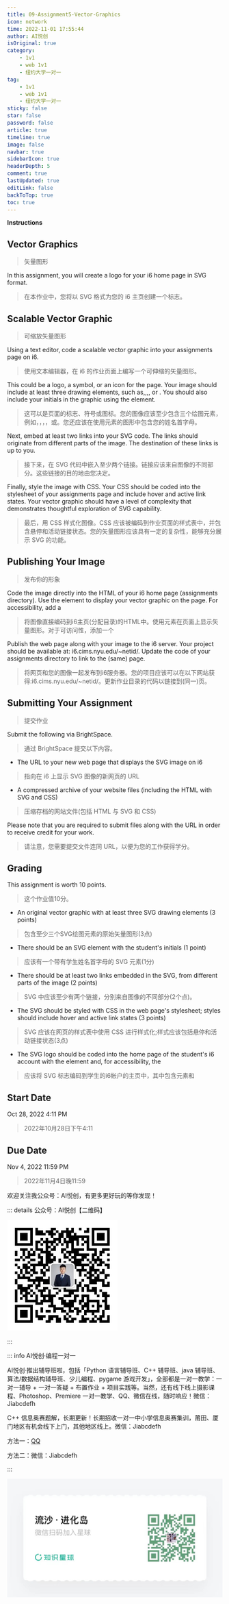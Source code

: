 ```yaml
---
title: 09-Assignment5-Vector-Graphics
icon: network
time: 2022-11-01 17:55:44
author: AI悦创
isOriginal: true
category: 
    - 1v1
    - web 1v1
    - 纽约大学一对一
tag:
    - 1v1
    - web 1v1
    - 纽约大学一对一
sticky: false
star: false
password: false
article: true
timeline: true
image: false
navbar: true
sidebarIcon: true
headerDepth: 5
comment: true
lastUpdated: true
editLink: false
backToTop: true
toc: true
---
```


**Instructions**

## Vector Graphics

> 矢量图形

In this assignment, you will create a logo for your i6 home page in SVG format.

> 在本作业中，您将以 SVG 格式为您的 i6 主页创建一个标志。

## Scalable Vector Graphic

> 可缩放矢量图形

Using a text editor, code a scalable vector graphic into your assignments page on i6. 

> 使用文本编辑器，在 i6 的作业页面上编写一个可伸缩的矢量图形。

This could be a logo, a symbol, or an icon for the page. Your image should include at least three drawing elements, such as,,,, or . You should also include your initials in the graphic using the element.

> 这可以是页面的标志、符号或图标。您的图像应该至少包含三个绘图元素，例如，，，，或。您还应该在使用元素的图形中包含您的姓名首字母。

Next, embed at least two links into your SVG code. The links should originate from different parts of the image. The destination of these links is up to you.

> 接下来，在 SVG 代码中嵌入至少两个链接。链接应该来自图像的不同部分。这些链接的目的地由您决定。

Finally, style the image with CSS. Your CSS should be coded into the stylesheet of your assignments page and include hover and active link states. Your vector graphic should have a level of complexity that demonstrates thoughtful exploration of SVG capability.

> 最后，用 CSS 样式化图像。CSS 应该被编码到作业页面的样式表中，并包含悬停和活动链接状态。您的矢量图形应该具有一定的复杂性，能够充分展示 SVG 的功能。

## Publishing Your Image

> 发布你的形象

Code the image directly into the HTML of your i6 home page (assignments directory). Use the element to display your vector graphic on the page. For accessibility, add a

> 将图像直接编码到i6主页(分配目录)的HTML中。使用元素在页面上显示矢量图形。对于可访问性，添加一个

Publish the web page along with your image to the i6 server. Your project should be available at: i6.cims.nyu.edu/~netid/. Update the code of your assignments directory to link to the (same) page.

> 将网页和您的图像一起发布到i6服务器。您的项目应该可以在以下网站获得:i6.cims.nyu.edu/~netid/。更新作业目录的代码以链接到(同一)页。

## Submitting Your Assignment

> 提交作业

Submit the following via BrightSpace.

> 通过 BrightSpace 提交以下内容。

- The URL to your new web page that displays the SVG image on i6

> 指向在 i6 上显示 SVG 图像的新网页的 URL

- A compressed archive of your website files (including the HTML with SVG and CSS)

> 压缩存档的网站文件(包括 HTML 与 SVG 和 CSS)

Please note that you are required to submit files along with the URL in order to receive credit for your work.

> 请注意，您需要提交文件连同 URL，以便为您的工作获得学分。

## Grading

This assignment is worth 10 points.

> 这个作业值10分。

- An original vector graphic with at least three SVG drawing elements (3 points)

> 包含至少三个SVG绘图元素的原始矢量图形(3点)

- There should be an SVG element with the student's initials (1 point)

> 应该有一个带有学生姓名首字母的 SVG 元素(1分)

- There should be at least two links embedded in the SVG, from different parts of the image (2 points)

> SVG 中应该至少有两个链接，分别来自图像的不同部分(2个点)。

- The SVG should be styled with CSS in the web page's stylesheet; styles should include hover and active link states (3 points)

> SVG 应该在网页的样式表中使用 CSS 进行样式化;样式应该包括悬停和活动链接状态(3点)

- The SVG logo should be coded into the home page of the student's i6 account with the element and, for accessibility, the

> 应该将 SVG 标志编码到学生的i6帐户的主页中，其中包含元素和

## Start Date

Oct 28, 2022 4:11 PM

> 2022年10月28日下午4:11

## Due Date

Nov 4, 2022 11:59 PM

> 2022年11月4日晚11:59



欢迎关注我公众号：AI悦创，有更多更好玩的等你发现！


::: details 公众号：AI悦创【二维码】

![](/gzh.jpg)

:::

::: info AI悦创·编程一对一

AI悦创·推出辅导班啦，包括「Python 语言辅导班、C++ 辅导班、java 辅导班、算法/数据结构辅导班、少儿编程、pygame 游戏开发」，全部都是一对一教学：一对一辅导 + 一对一答疑 + 布置作业 + 项目实践等。当然，还有线下线上摄影课程、Photoshop、Premiere 一对一教学、QQ、微信在线，随时响应！微信：Jiabcdefh

C++ 信息奥赛题解，长期更新！长期招收一对一中小学信息奥赛集训，莆田、厦门地区有机会线下上门，其他地区线上。微信：Jiabcdefh

方法一：[QQ](http://wpa.qq.com/msgrd?v=3&uin=1432803776&site=qq&menu=yes)

方法二：微信：Jiabcdefh

:::

![](/zsxq.jpg)